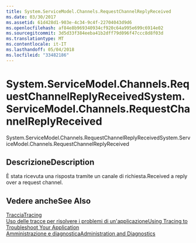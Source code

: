 ```yaml
---
title: System.ServiceModel.Channels.RequestChannelReplyReceived
ms.date: 03/30/2017
ms.assetid: 61d428d1-903e-4c34-9c4f-22704043d9d6
ms.openlocfilehash: af84e8b969340934cf920c64a995e699c6914e02
ms.sourcegitcommit: 3d5d33f384eeba41b2dff79d096f47ccc8d8f03d
ms.translationtype: MT
ms.contentlocale: it-IT
ms.lasthandoff: 05/04/2018
ms.locfileid: "33482186"
---
```

# <a name="systemservicemodelchannelsrequestchannelreplyreceived"></a><span data-ttu-id="b5896-102">System.ServiceModel.Channels.RequestChannelReplyReceived</span><span class="sxs-lookup"><span data-stu-id="b5896-102">System.ServiceModel.Channels.RequestChannelReplyReceived</span></span>
<span data-ttu-id="b5896-103">System.ServiceModel.Channels.RequestChannelReplyReceived</span><span class="sxs-lookup"><span data-stu-id="b5896-103">System.ServiceModel.Channels.RequestChannelReplyReceived</span></span>  
  
## <a name="description"></a><span data-ttu-id="b5896-104">Descrizione</span><span class="sxs-lookup"><span data-stu-id="b5896-104">Description</span></span>  
 <span data-ttu-id="b5896-105">È stata ricevuta una risposta tramite un canale di richiesta.</span><span class="sxs-lookup"><span data-stu-id="b5896-105">Received a reply over a request channel.</span></span>  
  
## <a name="see-also"></a><span data-ttu-id="b5896-106">Vedere anche</span><span class="sxs-lookup"><span data-stu-id="b5896-106">See Also</span></span>  
 [<span data-ttu-id="b5896-107">Traccia</span><span class="sxs-lookup"><span data-stu-id="b5896-107">Tracing</span></span>](../../../../../docs/framework/wcf/diagnostics/tracing/index.md)  
 [<span data-ttu-id="b5896-108">Uso delle tracce per risolvere i problemi di un'applicazione</span><span class="sxs-lookup"><span data-stu-id="b5896-108">Using Tracing to Troubleshoot Your Application</span></span>](../../../../../docs/framework/wcf/diagnostics/tracing/using-tracing-to-troubleshoot-your-application.md)  
 [<span data-ttu-id="b5896-109">Amministrazione e diagnostica</span><span class="sxs-lookup"><span data-stu-id="b5896-109">Administration and Diagnostics</span></span>](../../../../../docs/framework/wcf/diagnostics/index.md)
